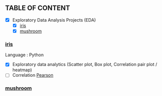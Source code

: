 ## TABLE OF CONTENT

- [x] Exploratory Data Analysis Projects (EDA)
  - [x] [iris](./iris)
  - [x] [mushroom](./mushroom)

### [iris](./iris)

Language : Python

- [x] Exploratory data analytics (Scatter plot, Box plot, Correlation pair plot / heatmap)
- [ ] Correlation [Pearson](./iris/iris-pearson.ipynb)

### [mushroom](./mushroom)


